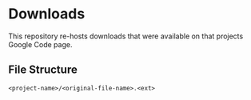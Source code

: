 # Downloads

This repository re-hosts downloads that were available on that projects Google Code page.

## File Structure
    <project-name>/<original-file-name>.<ext>
